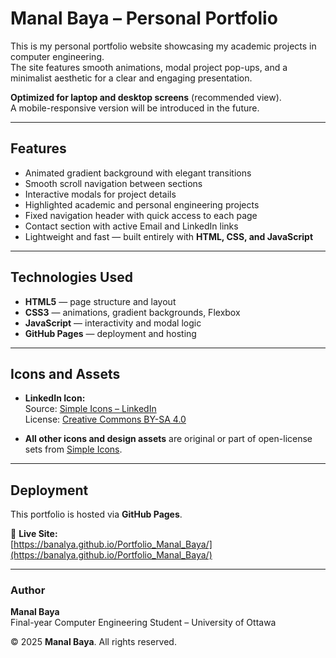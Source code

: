 # Manal Baya – Personal Portfolio

This is my personal portfolio website showcasing my academic projects in computer engineering.  
The site features smooth animations, modal project pop-ups, and a minimalist aesthetic for a clear and engaging presentation.

**Optimized for laptop and desktop screens** (recommended view).  
A mobile-responsive version will be introduced in the future.

---

## Features

- Animated gradient background with elegant transitions  
- Smooth scroll navigation between sections  
- Interactive modals for project details  
- Highlighted academic and personal engineering projects  
- Fixed navigation header with quick access to each page  
- Contact section with active Email and LinkedIn links  
- Lightweight and fast — built entirely with **HTML, CSS, and JavaScript**

---

## Technologies Used

- **HTML5** — page structure and layout  
- **CSS3** — animations, gradient backgrounds, Flexbox  
- **JavaScript** — interactivity and modal logic  
- **GitHub Pages** — deployment and hosting  

---

## Icons and Assets

- **LinkedIn Icon:**  
  Source: [Simple Icons – LinkedIn](https://cdn.jsdelivr.net/gh/simple-icons/simple-icons/icons/linkedin.svg)  
  License: [Creative Commons BY-SA 4.0](https://creativecommons.org/licenses/by-sa/4.0/)  

- **All other icons and design assets** are original or part of open-license sets from [Simple Icons](https://simpleicons.org/).

---

## Deployment

This portfolio is hosted via **GitHub Pages**.

🔗 **Live Site:**  
[https://banalya.github.io/Portfolio_Manal_Baya/](https://banalya.github.io/Portfolio_Manal_Baya/)

---

### Author
**Manal Baya**  
Final-year Computer Engineering Student – University of Ottawa  

© 2025 **Manal Baya**. All rights reserved.
